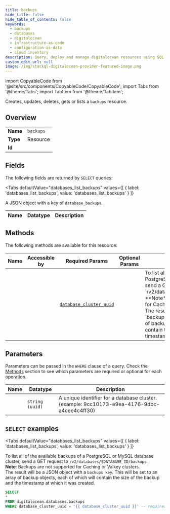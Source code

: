 ```yaml
--- 
title: backups
hide_title: false
hide_table_of_contents: false
keywords:
  - backups
  - databases
  - digitalocean
  - infrastructure-as-code
  - configuration-as-data
  - cloud inventory
description: Query, deploy and manage digitalocean resources using SQL
custom_edit_url: null
image: /img/stackql-digitalocean-provider-featured-image.png
---
```


import CopyableCode from '@site/src/components/CopyableCode/CopyableCode';
import Tabs from '@theme/Tabs';
import TabItem from '@theme/TabItem';

Creates, updates, deletes, gets or lists a <code>backups</code> resource.

## Overview
<table><tbody>
<tr><td><b>Name</b></td><td><code>backups</code></td></tr>
<tr><td><b>Type</b></td><td>Resource</td></tr>
<tr><td><b>Id</b></td><td><CopyableCode code="digitalocean.databases.backups" /></td></tr>
</tbody></table>

## Fields

The following fields are returned by `SELECT` queries:

<Tabs
    defaultValue="databases_list_backups"
    values={[
        { label: 'databases_list_backups', value: 'databases_list_backups' }
    ]}
>
<TabItem value="databases_list_backups">

A JSON object with a key of `database_backups`.

<table>
<thead>
    <tr>
    <th>Name</th>
    <th>Datatype</th>
    <th>Description</th>
    </tr>
</thead>
<tbody>
</tbody>
</table>
</TabItem>
</Tabs>

## Methods

The following methods are available for this resource:

<table>
<thead>
    <tr>
    <th>Name</th>
    <th>Accessible by</th>
    <th>Required Params</th>
    <th>Optional Params</th>
    <th>Description</th>
    </tr>
</thead>
<tbody>
<tr>
    <td><a href="#databases_list_backups"><CopyableCode code="databases_list_backups" /></a></td>
    <td><CopyableCode code="select" /></td>
    <td><a href="#parameter-database_cluster_uuid"><code>database_cluster_uuid</code></a></td>
    <td></td>
    <td>To list all of the available backups of a PostgreSQL or MySQL database cluster, send a GET request to `/v2/databases/$DATABASE_ID/backups`.<br />**Note**: Backups are not supported for Caching or Valkey clusters.<br />The result will be a JSON object with a `backups key`. This will be set to an array of backup objects, each of which will contain the size of the backup and the timestamp at which it was created.</td>
</tr>
</tbody>
</table>

## Parameters

Parameters can be passed in the `WHERE` clause of a query. Check the [Methods](#methods) section to see which parameters are required or optional for each operation.

<table>
<thead>
    <tr>
    <th>Name</th>
    <th>Datatype</th>
    <th>Description</th>
    </tr>
</thead>
<tbody>
<tr id="parameter-database_cluster_uuid">
    <td><CopyableCode code="database_cluster_uuid" /></td>
    <td><code>string (uuid)</code></td>
    <td>A unique identifier for a database cluster. (example: 9cc10173-e9ea-4176-9dbc-a4cee4c4ff30)</td>
</tr>
</tbody>
</table>

## `SELECT` examples

<Tabs
    defaultValue="databases_list_backups"
    values={[
        { label: 'databases_list_backups', value: 'databases_list_backups' }
    ]}
>
<TabItem value="databases_list_backups">

To list all of the available backups of a PostgreSQL or MySQL database cluster, send a GET request to `/v2/databases/$DATABASE_ID/backups`.<br />**Note**: Backups are not supported for Caching or Valkey clusters.<br />The result will be a JSON object with a `backups key`. This will be set to an array of backup objects, each of which will contain the size of the backup and the timestamp at which it was created.

```sql
SELECT
*
FROM digitalocean.databases.backups
WHERE database_cluster_uuid = '{{ database_cluster_uuid }}' -- required;
```
</TabItem>
</Tabs>
